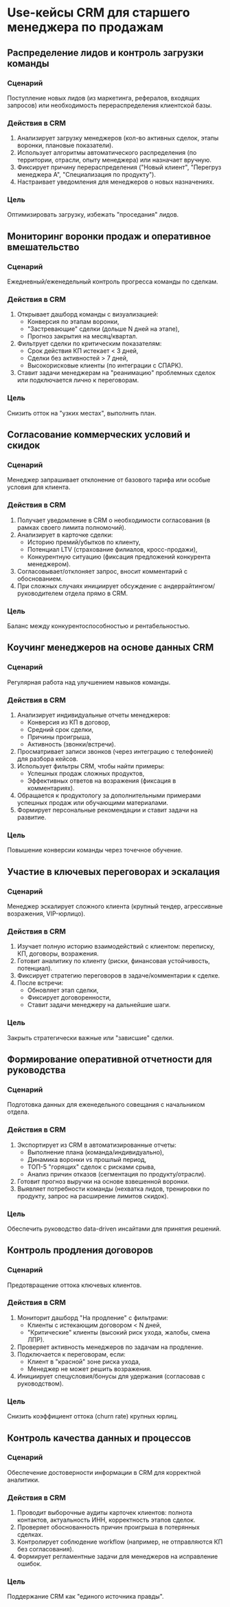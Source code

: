 # Use-кейсы CRM для старшего менеджера по продажам



## Распределение лидов и контроль загрузки команды

### Сценарий
Поступление новых лидов (из маркетинга, рефералов, входящих запросов) или необходимость перераспределения клиентской базы.

### Действия в CRM
1. Анализирует загрузку менеджеров (кол-во активных сделок, этапы воронки, плановые показатели).
2. Использует алгоритмы автоматического распределения (по территории, отрасли, опыту менеджера) или назначает вручную.
3. Фиксирует причину перераспределения ("Новый клиент", "Перегруз менеджера А", "Специализация по продукту").
4. Настраивает уведомления для менеджеров о новых назначениях.

### Цель
Оптимизировать загрузку, избежать "проседания" лидов.



## Мониторинг воронки продаж и оперативное вмешательство

### Сценарий
Ежедневный/еженедельный контроль прогресса команды по сделкам.

### Действия в CRM
1. Открывает дашборд команды с визуализацией:
    - Конверсия по этапам воронки,
    - "Застревающие" сделки (дольше N дней на этапе),
    - Прогноз закрытия на месяц/квартал.
2. Фильтрует сделки по критическим показателям:
    - Срок действия КП истекает < 3 дней,
    - Сделки без активностей > 7 дней,
    - Высокорисковые клиенты (по интеграции с СПАРК).
3. Ставит задачи менеджерам на "реанимацию" проблемных сделок или подключается лично к переговорам.

### Цель
Снизить отток на "узких местах", выполнить план.



## Согласование коммерческих условий и скидок

### Сценарий
Менеджер запрашивает отклонение от базового тарифа или особые условия для клиента.

### Действия в CRM
1. Получает уведомление в CRM о необходимости согласования (в рамках своего лимита полномочий).
2. Анализирует в карточке сделки:
    - Историю премий/убытков по клиенту,
    - Потенциал LTV (страхование филиалов, кросс-продажи),
    - Конкурентную ситуацию (фиксация предложений конкурента менеджером).
3. Согласовывает/отклоняет запрос, вносит комментарий с обоснованием.
4. При сложных случаях инициирует обсуждение с андеррайтингом/руководителем отдела прямо в CRM.

### Цель
Баланс между конкурентоспособностью и рентабельностью.



## Коучинг менеджеров на основе данных CRM

### Сценарий
Регулярная работа над улучшением навыков команды.

### Действия в CRM
1. Анализирует индивидуальные отчеты менеджеров:
    - Конверсия из КП в договор,
    - Средний срок сделки,
    - Причины проигрыша,
    - Активность (звонки/встречи).
2. Просматривает записи звонков (через интеграцию с телефонией) для разбора кейсов.
3. Использует фильтры CRM, чтобы найти примеры:
    - Успешных продаж сложных продуктов,
    - Эффективных ответов на возражения (фиксация в комментариях).
4. Обращается к продуктологу за дополнительными примерами успешных продаж или обучающими материалами.
5. Формирует персональные рекомендации и ставит задачи на развитие.

### Цель
Повышение конверсии команды через точечное обучение.



## Участие в ключевых переговорах и эскалация

### Сценарий
Менеджер эскалирует сложного клиента (крупный тендер, агрессивные возражения, VIP-юрлицо).

### Действия в CRM
1. Изучает полную историю взаимодействий с клиентом: переписку, КП, договоры, возражения.
2. Готовит аналитику по клиенту (риски, финансовая устойчивость, потенциал).
3. Фиксирует стратегию переговоров в задаче/комментарии к сделке.
4. После встречи:
    - Обновляет этап сделки,
    - Фиксирует договоренности,
    - Ставит задачи менеджеру на дальнейшие шаги.

### Цель
Закрыть стратегически важные или "зависшие" сделки.



## Формирование оперативной отчетности для руководства

### Сценарий
Подготовка данных для еженедельного совещания с начальником отдела.

### Действия в CRM
1. Экспортирует из CRM в автоматизированные отчеты:
    - Выполнение плана (команда/индивидуально),
    - Динамика воронки vs прошлый период,
    - ТОП-5 "горящих" сделок с рисками срыва,
    - Анализ причин отказов (сегментация по продукту/отрасли).
2. Готовит прогноз выручки на основе взвешенной воронки.
3. Выявляет потребности команды (нехватка лидов, тренировки по продукту, запрос на расширение лимитов скидок).

### Цель
Обеспечить руководство data-driven инсайтами для принятия решений.



## Контроль продления договоров

### Сценарий
Предотвращение оттока ключевых клиентов.

### Действия в CRM
1. Мониторит дашборд "На продление" с фильтрами:
    - Клиенты с истекающим договором < N дней,
    - "Критические" клиенты (высокий риск ухода, жалобы, смена ЛПР).
2. Проверяет активность менеджеров по задачам на продление.
3. Подключается к переговорам, если:
    - Клиент в "красной" зоне риска ухода,
    - Менеджер не может решить возражения.
4. Инициирует спецусловия/бонусы для удержания (согласовав с руководством).

### Цель
Снизить коэффициент оттока (churn rate) крупных юрлиц.



## Контроль качества данных и процессов

### Сценарий
Обеспечение достоверности информации в CRM для корректной аналитики.

### Действия в CRM
1. Проводит выборочные аудиты карточек клиентов: полнота контактов, актуальность ИНН, корректность этапов сделок.
2. Проверяет обоснованность причин проигрыша в потерянных сделках.
3. Контролирует соблюдение workflow (например, не отправляются КП без согласования).
4. Формирует регламентные задачи для менеджеров на исправление ошибок.

### Цель
Поддержание CRM как "единого источника правды".